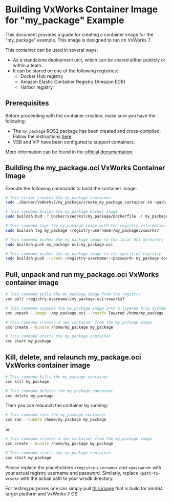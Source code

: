 # Building VxWorks Container Image for "my_package" Example

This document provides a guide for creating a container image for the "my_package" example. This image is designed to run on VxWorks 7.

This container can be used in several ways:
- As a standalone deployment unit, which can be shared either publicly or within a team.
- It can be stored on one of the following registries:
    - Docker Hub registry
    - Amazon Elastic Container Registry (Amazon ECR)
    - Harbor registry

## Prerequisites 

Before proceeding with the container creation, make sure you have the following:

- The `my_package` ROS2 package has been created and cross-compiled. Follow the instructions [here](../../../README.md#vxworks-ros-2-development).
- VSB and VIP have been configured to support containers. 

More information can be found in the [official documentation](https://docs.windriver.com/bundle/vxworks_container_programmers_guide_23_03/page/orf1603893608622.html).

## Building the my_package.oci VxWorks Container Image

Execute the following commands to build the container image:

```bash
# This script creates the my_package container
sudo ./Docker/VxWorks7/my_package/create_my_package_container.sh <path-to-wrsdk> my_package.build amd64 llvm

# This command builds the my_package Docker image
sudo buildah bud -f Docker/VxWorks7/my_package/Dockerfile -t my_package --platform vxworks/amd64 my_package.build

# This command tags the my_package image with the registry information
sudo buildah tag my_package <registry-username>/my_package:vxworks7

# This command pushes the my_package image to the local OCI directory
sudo buildah push my_package oci:my_package.oci

# This command pushes the my_package image to the specified registry
sudo buildah push --creds <registry-username>:<password> my_package docker://<registry-username>/my_package.oci:vxworks
```

## Pull, unpack and run my_package.oci VxWorks container image

```bash
# This command pulls the my_package image from the registry
vxc pull <registry-username>/my_package.oci:vxworks7

# This command unpacks the my_package image into a layered file system
vxc unpack --image ./my_package.oci --rootfs layered /home/my_package

# This command creates a new container from the my_package image
vxc create --bundle /home/my_package my_package

# This command starts the my_package container
vxc start my_package
```

## Kill, delete, and relaunch my_package.oci VxWorks container image

```bash
# This command kills the my_package container
vxc kill my_package

# This command deletes the my_package container
vxc delete my_package
```

Then you can relaunch the container by running:
```bash
# This command runs the my_package container
vxc run --bundle /home/my_package my_package
```

or, 
```bash
# This command creates a new container from the my_package image
vxc create --bundle /home/my_package my_package

# This command starts the my_package container
vxc start my_package
```

Please replace the placeholders `<registry-username>` and `<password>` with your actual registry username and password. Similarly, replace `<path-to-wrsdk>` with the actual path to your wrsdk directory.

For testing purposes one can simply pull [this image](https://hub.docker.com/repository/docker/mkrunic/my_package.oci) that is build for amd64 target platform and VxWorks 7 OS.
